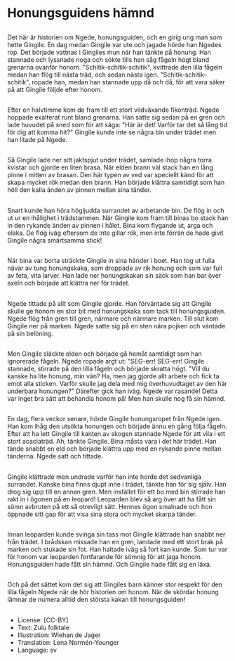 # Honungsguidens hämnd

##
Det här är historien om Ngede, honungsguiden, och en girig ung man som hette Gingile. En dag medan Gingile var ute och jagade hörde han Ngedes rop. Det började vattnas i Gingiles mun när han tänkte på honung. Han stannade och lyssnade noga och sökte tills han såg fågeln högt bland grenarna ovanför honom. "Schitik-schitik-schitik", kvittrade den lilla fågeln medan han flög till nästa träd, och sedan nästa igen. "Schitik-schitik-schitik", ropade han, medan han stannade upp då och då, för att vara säker på att Gingile följde efter honom.

##
Efter en halvtimme kom de fram till ett stort vildväxande fikonträd. Ngede hoppade exalterat runt bland grenarna. Han satte sig sedan på en gren och lade huvudet på sned som för att säga: "Här är det! Varför tar det så lång tid för dig att komma hit?" Gingile kunde inte se några bin under trädet men han litade på Ngede.

##
Så Gingile lade ner sitt jaktspjut under trädet, samlade ihop några torra kvistar och gjorde en liten brasa. När elden brann väl stack han en lång pinne i mitten av brasan. Den här typen av ved var speciellt känd för att skapa mycket rök medan den brann. Han började klättra samtidigt som han höll den kalla änden av pinnen mellan sina tänder.

##
Snart kunde han höra högljudda surrandet av arbetande bin. De flög in och ut ur en ihålighet i trädstammen. När Gingile kom fram till binas bo stack han in den rykande änden av pinnen i hålet. Bina kom flygande ut, arga och elaka. De flög iväg eftersom de inte gillar rök, men inte förrän de hade givit Gingile några smärtsamma stick!

##
När bina var borta sträckte Gingile in sina händer i boet. Han tog ut fulla nävar av tung honungskaka, som droppade av rik honung och som var full av feta, vita larver. Han lade ner honungskakan sin säck som han bar över axeln och började att klättra ner för trädet.

##
Ngede tittade på allt som Gingile gjorde. Han förväntade sig att Gingile skulle ge honom en stor bit med honungskaka som tack till honungsguiden. Ngede flög från gren till gren, närmare och närmare marken. Till slut kom Gingile ner på marken. Ngede satte sig på en sten nära pojken och väntade på sin belöning.

##
Men Gingile släckte elden och började gå hemåt samtidigt som han ignorerade fågeln. Ngede ropade argt ut: "SEG-err! SEG-err! Gingile stannade, stirrade på den lilla fågeln och började skratta högt. "Vill du kanske ha lite honung, min vän? Ha, men jag gjorde allt arbete och fick ta emot alla sticken. Varför skulle jag dela med mig överhuvudtaget av den här underbara honungen?" Därefter gick han iväg. Ngede var rasande! Detta var inget bra sätt att behandla honom på! Men han skulle nog få sin hämnd.

##
En dag, flera veckor senare, hörde Gingile honungsropet från Ngede igen. Han kom ihåg den utsökta honungen och började ännu en gång följa fågeln. Efter att ha lett Gingile till kanten av skogen stannade Ngede för att vila i ett stort acaciaträd. Ah, tänkte Gingile. Bina måsta vara i det här trädet. Han tände snabbt en eld och började klättra upp med en rykande pinne mellan tänderna. Ngede satt och tittade.

##
Gingile klättrade men undrade varför han inte horde det sedvanliga surrandet. Kanske bina finns djupt inne i trädet, tänkte han för sig själv. Han drog sig upp till en annan gren. Men instället för ett bo med bin stirrade han rakt in i ögonen på en leopard! Leoparden blev så arg över att ha fått sin sömn avbruten på ett så otrevligt sätt. Hennes ögon smalnade och hon öppnade sitt gap för att visa sina stora och mycket skarpa tänder.

##
Innan leoparden kunde svinga sin tass mot Gingile klättrade han snabbt ner från trädet. I brådskan missade han en gren, landade med ett stort brak på marken och stukade sin fot. Han haltade iväg så fort kan kunde. Som tur var för honom var leoparden fortfarande för sömnig för att jaga honom. Honungsguiden hade fått sin hämnd. Och Gingile hade fått sig en läxa.

##
Och på det sättet kom det sig att Gingiles barn känner stor respekt för den lilla fågeln Ngede när de hör historien om honom. När de skördar honung lämnar de numera alltid den största kakan till honungsguiden!

##
* License: [CC-BY]
* Text: Zulu folktale
* Illustration: Wiehan de Jager
* Translation: Lena Normén-Younger
* Language: sv
